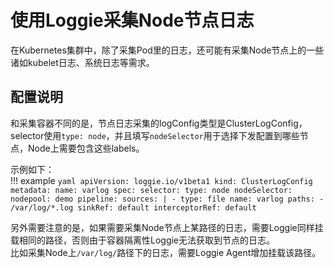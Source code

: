 # 使用Loggie采集Node节点日志

在Kubernetes集群中，除了采集Pod里的日志，还可能有采集Node节点上的一些诸如kubelet日志、系统日志等需求。  


## 配置说明
和采集容器不同的是，节点日志采集的logConfig类型是ClusterLogConfig，selector使用`type: node`，并且填写`nodeSelector`用于选择下发配置到哪些节点，Node上需要包含这些labels。  

示例如下：  
!!! example
    ```yaml
    apiVersion: loggie.io/v1beta1
    kind: ClusterLogConfig
    metadata:
      name: varlog
    spec:
      selector:
        type: node
        nodeSelector:
          nodepool: demo
      pipeline:
        sources: |
          - type: file
            name: varlog
            paths:
              - /var/log/*.log
        sinkRef: default
        interceptorRef: default
    ```

另外需要注意的是，如果需要采集Node节点上某路径的日志，需要Loggie同样挂载相同的路径，否则由于容器隔离性Loggie无法获取到节点的日志。  
比如采集Node上`/var/log/`路径下的日志，需要Loggie Agent增加挂载该路径。  